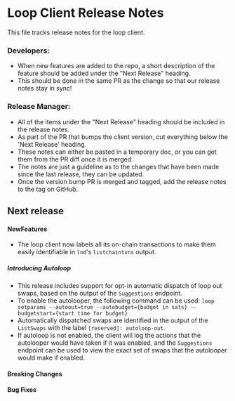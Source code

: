 # Loop Client Release Notes
This file tracks release notes for the loop client. 

### Developers: 
* When new features are added to the repo, a short description of the feature should be added under the "Next Release" heading.
* This should be done in the same PR as the change so that our release notes stay in sync!

### Release Manager: 
* All of the items under the "Next Release" heading should be included in the release notes.
* As part of the PR that bumps the client version, cut everything below the 'Next Release' heading. 
* These notes can either be pasted in a temporary doc, or you can get them from the PR diff once it is merged. 
* The notes are just a guideline as to the changes that have been made since the last release, they can be updated.
* Once the version bump PR is merged and tagged, add the release notes to the tag on GitHub.

## Next release

#### NewFeatures

* The loop client now labels all its on-chain transactions to make them easily
  identifiable in `lnd`'s `listchaintxns` output.
  
##### Introducing Autoloop
* This release includes support for opt-in automatic dispatch of loop out swaps, 
  based on the output of the `Suggestions` endpoint. 
* To enable the autolooper, the following command can be used: 
  `loop setparams --autoout=true --autobudget={budget in sats} --budgetstart={start time for budget}`
* Automatically dispatched swaps are identified in the output of the 
  `ListSwaps` with the label `[reserved]: autoloop-out`. 
* If autoloop is not enabled, the client will log the actions that the 
  autolooper would have taken if it was enabled, and the `Suggestions` endpoint
  can be used to view the exact set of swaps that the autolooper would make if 
  enabled. 
  
#### Breaking Changes

#### Bug Fixes
